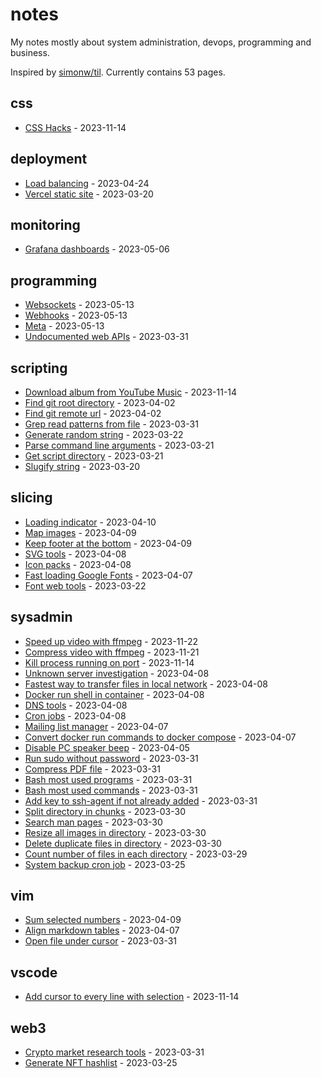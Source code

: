 # notes

My notes mostly about system administration, devops, programming and business.

Inspired by [simonw/til](https://github.com/simonw/til). Currently contains 53 pages.

## css

* [CSS Hacks](./css/css-hacks.md) - 2023-11-14

## deployment

* [Load balancing](./deployment/load-balancing.md) - 2023-04-24
* [Vercel static site](./deployment/vercel-static-site.md) - 2023-03-20

## monitoring

* [Grafana dashboards](./monitoring/grafana-dashboards.md) - 2023-05-06

## programming

* [Websockets](./programming/websockets.md) - 2023-05-13
* [Webhooks](./programming/webhooks.md) - 2023-05-13
* [Meta](./programming/meta.md) - 2023-05-13
* [Undocumented web APIs](./programming/undocumented-web-apis.md) - 2023-03-31

## scripting

* [Download album from YouTube Music](./scripting/download-album-from-youtube-music.md) - 2023-11-14
* [Find git root directory](./scripting/find-git-root-directory.md) - 2023-04-02
* [Find git remote url](./scripting/find-git-remote-url.md) - 2023-04-02
* [Grep read patterns from file](./scripting/grep-read-patterns-from-file.md) - 2023-03-31
* [Generate random string](./scripting/generate-random-string.md) - 2023-03-22
* [Parse command line arguments](./scripting/parse-command-line-arguments.md) - 2023-03-21
* [Get script directory](./scripting/get-script-directory.md) - 2023-03-21
* [Slugify string](./scripting/slugify-string.md) - 2023-03-20

## slicing

* [Loading indicator](./slicing/loading-indicator.md) - 2023-04-10
* [Map images](./slicing/map-images.md) - 2023-04-09
* [Keep footer at the bottom](./slicing/keep-footer-at-the-bottom.md) - 2023-04-09
* [SVG tools](./slicing/svg-tools.md) - 2023-04-08
* [Icon packs](./slicing/icon-packs.md) - 2023-04-08
* [Fast loading Google Fonts](./slicing/fast-loading-google-fonts.md) - 2023-04-07
* [Font web tools](./slicing/font-web-tools.md) - 2023-03-22

## sysadmin

* [Speed up video with ffmpeg](./sysadmin/speed-up-video-with-ffmpeg.md) - 2023-11-22
* [Compress video with ffmpeg](./sysadmin/compress-video-with-ffmpeg.md) - 2023-11-21
* [Kill process running on port](./sysadmin/kill-process-running-on-port.md) - 2023-11-14
* [Unknown server investigation](./sysadmin/unknown-server-investigation.md) - 2023-04-08
* [Fastest way to transfer files in local network](./sysadmin/fastest-way-to-transfer-files-in-local-network.md) - 2023-04-08
* [Docker run shell in container](./sysadmin/docker-run-shell-in-container.md) - 2023-04-08
* [DNS tools](./sysadmin/dns-tools.md) - 2023-04-08
* [Cron jobs](./sysadmin/cron-jobs.md) - 2023-04-08
* [Mailing list manager](./sysadmin/mailing-list-manager.md) - 2023-04-07
* [Convert docker run commands to docker compose](./sysadmin/convert-docker-run-commands-to-docker-compose.md) - 2023-04-07
* [Disable PC speaker beep](./sysadmin/disable-pc-speaker-beep.md) - 2023-04-05
* [Run sudo without password](./sysadmin/run-sudo-without-password.md) - 2023-03-31
* [Compress PDF file](./sysadmin/compress-pdf-file.md) - 2023-03-31
* [Bash most used programs](./sysadmin/bash-most-used-programs.md) - 2023-03-31
* [Bash most used commands](./sysadmin/bash-most-used-commands.md) - 2023-03-31
* [Add key to ssh-agent if not already added](./sysadmin/add-key-to-ssh-agent-if-not-already-added.md) - 2023-03-31
* [Split directory in chunks](./sysadmin/split-directory-in-chunks.md) - 2023-03-30
* [Search man pages](./sysadmin/search-man-pages.md) - 2023-03-30
* [Resize all images in directory](./sysadmin/resize-all-images-in-directory.md) - 2023-03-30
* [Delete duplicate files in directory](./sysadmin/delete-duplicate-files-in-directory.md) - 2023-03-30
* [Count number of files in each directory](./sysadmin/count-number-of-files-in-each-directory.md) - 2023-03-29
* [System backup cron job](./sysadmin/system-backup-cron-job.md) - 2023-03-25

## vim

* [Sum selected numbers](./vim/sum-selected-numbers.md) - 2023-04-09
* [Align markdown tables](./vim/align-markdown-tables.md) - 2023-04-07
* [Open file under cursor](./vim/open-file-under-cursor.md) - 2023-03-31

## vscode

* [Add cursor to every line with selection](./vscode/add-cursor-to-every-line-with-selection.md) - 2023-11-14

## web3

* [Crypto market research tools](./web3/crypto-market-research-tools.md) - 2023-03-31
* [Generate NFT hashlist](./web3/generate-nft-hashlist.md) - 2023-03-25

